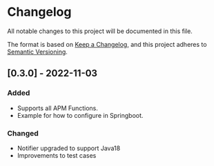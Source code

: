# Changelog

All notable changes to this project will be documented in this file.

The format is based on [Keep a Changelog](https://keepachangelog.com/en/1.0.0/),
and this project adheres to [Semantic Versioning](https://semver.org/spec/v2.0.0.html).

## [0.3.0] - 2022-11-03

### Added

- Supports all APM Functions.
- Example for how to configure in Springboot.

### Changed

- Notifier upgraded to support Java18
- Improvements to test cases
